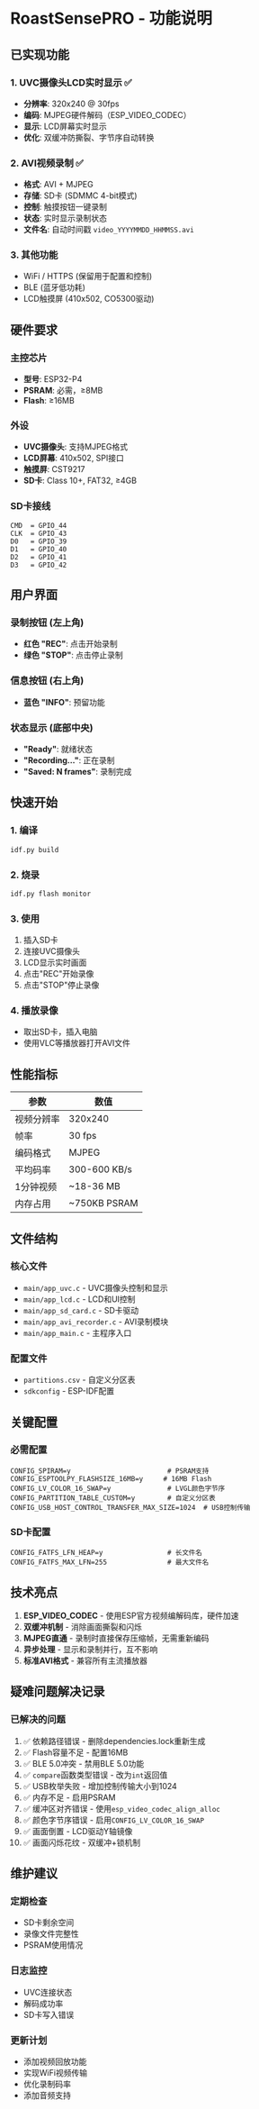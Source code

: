 # RoastSensePRO - 功能说明

## 已实现功能

### 1. UVC摄像头LCD实时显示 ✅
- **分辨率**: 320x240 @ 30fps
- **编码**: MJPEG硬件解码（ESP_VIDEO_CODEC）
- **显示**: LCD屏幕实时显示
- **优化**: 双缓冲防撕裂、字节序自动转换

### 2. AVI视频录制 ✅
- **格式**: AVI + MJPEG
- **存储**: SD卡 (SDMMC 4-bit模式)
- **控制**: 触摸按钮一键录制
- **状态**: 实时显示录制状态
- **文件名**: 自动时间戳 `video_YYYYMMDD_HHMMSS.avi`

### 3. 其他功能
- WiFi / HTTPS (保留用于配置和控制)
- BLE (蓝牙低功耗)
- LCD触摸屏 (410x502, CO5300驱动)

## 硬件要求

### 主控芯片
- **型号**: ESP32-P4
- **PSRAM**: 必需，≥8MB
- **Flash**: ≥16MB

### 外设
- **UVC摄像头**: 支持MJPEG格式
- **LCD屏幕**: 410x502, SPI接口
- **触摸屏**: CST9217
- **SD卡**: Class 10+, FAT32, ≥4GB

### SD卡接线
```
CMD  = GPIO_44
CLK  = GPIO_43
D0   = GPIO_39
D1   = GPIO_40
D2   = GPIO_41
D3   = GPIO_42
```

## 用户界面

### 录制按钮 (左上角)
- **红色 "REC"**: 点击开始录制
- **绿色 "STOP"**: 点击停止录制

### 信息按钮 (右上角)
- **蓝色 "INFO"**: 预留功能

### 状态显示 (底部中央)
- **"Ready"**: 就绪状态
- **"Recording..."**: 正在录制
- **"Saved: N frames"**: 录制完成

## 快速开始

### 1. 编译
```bash
idf.py build
```

### 2. 烧录
```bash
idf.py flash monitor
```

### 3. 使用
1. 插入SD卡
2. 连接UVC摄像头
3. LCD显示实时画面
4. 点击"REC"开始录像
5. 点击"STOP"停止录像

### 4. 播放录像
- 取出SD卡，插入电脑
- 使用VLC等播放器打开AVI文件

## 性能指标

| 参数 | 数值 |
|------|------|
| 视频分辨率 | 320x240 |
| 帧率 | 30 fps |
| 编码格式 | MJPEG |
| 平均码率 | 300-600 KB/s |
| 1分钟视频 | ~18-36 MB |
| 内存占用 | ~750KB PSRAM |

## 文件结构

### 核心文件
- `main/app_uvc.c` - UVC摄像头控制和显示
- `main/app_lcd.c` - LCD和UI控制
- `main/app_sd_card.c` - SD卡驱动
- `main/app_avi_recorder.c` - AVI录制模块
- `main/app_main.c` - 主程序入口

### 配置文件
- `partitions.csv` - 自定义分区表
- `sdkconfig` - ESP-IDF配置

## 关键配置

### 必需配置
```
CONFIG_SPIRAM=y                        # PSRAM支持
CONFIG_ESPTOOLPY_FLASHSIZE_16MB=y     # 16MB Flash
CONFIG_LV_COLOR_16_SWAP=y              # LVGL颜色字节序
CONFIG_PARTITION_TABLE_CUSTOM=y        # 自定义分区表
CONFIG_USB_HOST_CONTROL_TRANSFER_MAX_SIZE=1024  # USB控制传输
```

### SD卡配置
```
CONFIG_FATFS_LFN_HEAP=y                # 长文件名
CONFIG_FATFS_MAX_LFN=255               # 最大文件名
```

## 技术亮点

1. **ESP_VIDEO_CODEC** - 使用ESP官方视频编解码库，硬件加速
2. **双缓冲机制** - 消除画面撕裂和闪烁
3. **MJPEG直通** - 录制时直接保存压缩帧，无需重新编码
4. **异步处理** - 显示和录制并行，互不影响
5. **标准AVI格式** - 兼容所有主流播放器

## 疑难问题解决记录

### 已解决的问题
1. ✅ 依赖路径错误 - 删除dependencies.lock重新生成
2. ✅ Flash容量不足 - 配置16MB
3. ✅ BLE 5.0冲突 - 禁用BLE 5.0功能
4. ✅ `compare`函数类型错误 - 改为`int`返回值
5. ✅ USB枚举失败 - 增加控制传输大小到1024
6. ✅ 内存不足 - 启用PSRAM
7. ✅ 缓冲区对齐错误 - 使用`esp_video_codec_align_alloc`
8. ✅ 颜色字节序错误 - 启用`CONFIG_LV_COLOR_16_SWAP`
9. ✅ 画面倒置 - LCD驱动Y轴镜像
10. ✅ 画面闪烁花纹 - 双缓冲+锁机制

## 维护建议

### 定期检查
- SD卡剩余空间
- 录像文件完整性
- PSRAM使用情况

### 日志监控
- UVC连接状态
- 解码成功率
- SD卡写入错误

### 更新计划
- 添加视频回放功能
- 实现WiFi视频传输
- 优化录制码率
- 添加音频支持



